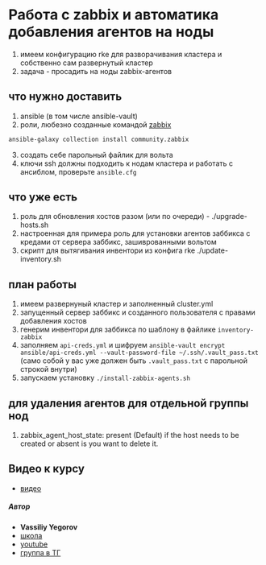 # Работа с zabbix и автоматика добавления агентов на ноды

1. имеем конфигурацию rke для разворачивания кластера и собственно сам развернутый кластер
2. задача - просадить на ноды zabbix-агентов

## что нужно доставить

1. ansible (в том числе ansible-vault)
2. роли, любезно созданные командой [zabbix](https://github.com/ansible-collections/community.zabbix?ysclid=la8038qs3a456887161)

```bash
ansible-galaxy collection install community.zabbix
```

3. создать себе парольный файлик для вольта
4. ключи ssh должны подходить к нодам кластера и работать с ансиблом, проверьте `ansible.cfg`

## что уже есть

1. роль для обновления хостов разом (или по очереди) - ./upgrade-hosts.sh
2. настроенная для примера роль для установки агентов заббикса с кредами от сервера заббикс, зашиврованными вольтом
3. скрипт для вытягивания инвентори из конфига rke ./update-inventory.sh

## план работы

1. имеем развернуный кластер и заполненный cluster.yml
2. запущенный сервер заббикс и созданного пользователя с правами добавления хостов
3. генерим инвентори для заббикса по шаблону в файлике `inventory-zabbix`
4. заполняем `api-creds.yml` и шифруем `ansible-vault encrypt ansible/api-creds.yml --vault-password-file ~/.ssh/.vault_pass.txt` (само собой у вас уже должен быть `.vault_pass.txt` с парольной строкой внутри)
5. запускаем установку `./install-zabbix-agents.sh`

## для удаления агентов для отдельной группы нод

1. zabbix_agent_host_state: present (Default) if the host needs to be created or absent is you want to delete it.

## Видео к курсу
- [видео]()

##### Автор
- **Vassiliy Yegorov**
- [школа](https://realmanual.ru)
- [youtube](https://youtube.com/realmanual)
- [группа в ТГ](https://t.me/realmanual_group)

